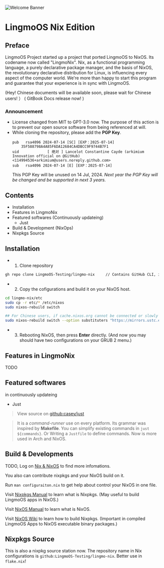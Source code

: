 ![Welcome Banner](https://github.com/user-attachments/assets/61c61e0c-edf0-4542-9423-507acc1f6ba6)

# LingmoOS Nix Edition
## Preface
LingmoOS Project started up a project that ported LingmoOS to NixOS. Its codename now called "LingmoNix". Nix, as a functional programming language, a purely declarative package manager, and the basis of NixOS, the revolutionary declarative distribution for Linux, is influencing every aspect of the computer world. We're more than happy to start this program and guarantee that your experience is in sync with LingmoOS.

(Hey! Chinese documents will be available soon, please wait for Chinese users! ）
( GitBook Docs release now! )

### Announcement
- License changed from MIT to GPT-3.0 now. The purpose of this action is to prevent our open source software from being referenced at will.
- While cloning the repository, please add the **PGP Key**.
  ```
  pub   rsa4096 2024-07-14 [SC] [EXP：2025-07-14]
      35F588798A4A85F6DA12684CA4DBCC9F9744B7F1
  uid             [ 绝对 ] Lancelot Constantine Cayde (arkimium Innovation official on @GitHub) <114994536+arkimium@users.noreply.github.com>
  sub   rsa4096 2024-07-14 [E] [EXP：2025-07-14]
  ```
  This PGP Key will be unused on 14 Jul, 2024. *Next year the PGP Key will be changed and be supported in next 3 years.*
  
## Contents

- Installation
- Features in LingmoNix
- Featured softwares (Continuously updateing)
  - Just
- Build & Development (NixOps)
- Nixpkgs Source

## Installation

  - 1. Clone repository
  ```bash
  gh repo clone LingmoOS-Testing/lingmo-nix     // Contains GitHub CLI, if not, then use git.
  ``` 
  - 2. Copy the cofigurations and build it on your NixOS host.
  ```bash
  cd lingmo-nix/etc
  sudo cp -r etc/* /etc/nixos
  sudo nixos-rebuild switch

  ## For Chinese users, if cache.nixos.org cannot be connected or slowly connection, then run:
  sudo nixos-rebuild switch --option substituters "https://mirrors.ustc.edu.cn/nix-channels/store"
  ```

  - 3. Rebooting NixOS, then press **Enter** directly. (And now you may should have two configurations on your GRUB 2 menu.)

## Features in LingmoNix

TODO

## Featured softwares

in continuously updateing

   - Just

> View source on [github:casey/just](https://github.com/casey/just)
   
> It is a *command-runner* use on every platform. Its grammar was inspired by **Makefile**. You can simplify existing commands in `just ${commands}`. Or Writing a `Justfile` to define commands. Now is more used in Arch and NixOS.

## Build & Developments 

TODO, Log on [Nix & NixOS](nixos.org) to find more infomations.

You also can contribute nixpkgs and your NixOS build on it.

Run `man configuraiton.nix` to get help about control your NixOS in one file.

Visit [Nixpkgs Manual](https://nixos.org/manual/nixpkgs/stable/) to learn what is Nixpkgs. (May useful to build LingmoOS apps in NixOS.)

Visit [NixOS Manual](https://nixos.org/manual/nixos/stable) to learn what is NixOS.

Visit [NixOS Wiki](https://nixos.wiki/wiki/Nixpkgs/Create_and_debug_packages) to learn how to build Nixpkgs. (Important in compiled LingmoOS Apps to NixOS executable binary packages.)

## Nixpkgs Source
This is also a nixpkg source station now. The repository name in Nix configurations is `github:LingmoOS-Testing/lingmo-nix`. Better use in `flake.nix`!
